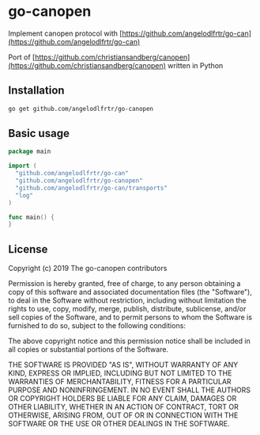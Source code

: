 # go-canopen

Implement canopen protocol with [https://github.com/angelodlfrtr/go-can](https://github.com/angelodlfrtr/go-can)

Port of [https://github.com/christiansandberg/canopen](https://github.com/christiansandberg/canopen)
written in Python

## Installation

```bash
go get github.com/angelodlfrtr/go-canopen
```

## Basic usage

```go
package main

import (
  "github.com/angelodlfrtr/go-can"
  "github.com/angelodlfrtr/go-canopen"
  "github.com/angelodlfrtr/go-can/transports"
  "log"
)

func main() {
}
```

## License

Copyright (c) 2019 The go-canopen contributors

Permission is hereby granted, free of charge, to any person obtaining a copy of
this software and associated documentation files (the "Software"),
to deal in the Software without restriction, including without limitation the
rights to use, copy, modify, merge, publish, distribute, sublicense, and/or
sell copies of the Software, and to permit persons to whom the Software is
furnished to do so, subject to the following conditions:

The above copyright notice and this permission notice shall be included in
all copies or substantial portions of the Software.

THE SOFTWARE IS PROVIDED "AS IS", WITHOUT WARRANTY OF ANY KIND, EXPRESS
OR IMPLIED, INCLUDING BUT NOT LIMITED TO THE WARRANTIES OF MERCHANTABILITY,
FITNESS FOR A PARTICULAR PURPOSE AND NONINFRINGEMENT. IN NO EVENT SHALL THE
AUTHORS OR COPYRIGHT HOLDERS BE LIABLE FOR ANY CLAIM, DAMAGES OR OTHER LIABILITY,
WHETHER IN AN ACTION OF CONTRACT, TORT OR OTHERWISE, ARISING FROM, OUT OF OR IN
CONNECTION WITH THE SOFTWARE OR THE USE OR OTHER DEALINGS IN THE SOFTWARE.
